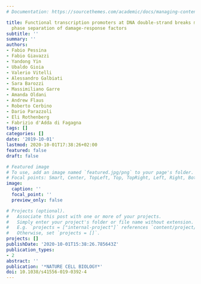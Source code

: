```yaml
---
# Documentation: https://sourcethemes.com/academic/docs/managing-content/

title: Functional transcription promoters at DNA double-strand breaks mediate RNA-driven
  phase separation of damage-response factors
subtitle: ''
summary: ''
authors:
- Fabio Pessina
- Fabio Giavazzi
- Yandong Yin
- Ubaldo Gioia
- Valerio Vitelli
- Alessandro Galbiati
- Sara Barozzi
- Massimiliano Garre
- Amanda Oldani
- Andrew Flaus
- Roberto Cerbino
- Dario Parazzoli
- Eli Rothenberg
- Fabrizio d'Adda di Fagagna
tags: []
categories: []
date: '2019-10-01'
lastmod: 2020-10-01T17:38:26+02:00
featured: false
draft: false

# Featured image
# To use, add an image named `featured.jpg/png` to your page's folder.
# Focal points: Smart, Center, TopLeft, Top, TopRight, Left, Right, BottomLeft, Bottom, BottomRight.
image:
  caption: ''
  focal_point: ''
  preview_only: false

# Projects (optional).
#   Associate this post with one or more of your projects.
#   Simply enter your project's folder or file name without extension.
#   E.g. `projects = ["internal-project"]` references `content/project/deep-learning/index.md`.
#   Otherwise, set `projects = []`.
projects: []
publishDate: '2020-10-01T15:38:26.785643Z'
publication_types:
- 2
abstract: ''
publication: '*NATURE CELL BIOLOGY*'
doi: 10.1038/s41556-019-0392-4
---
```

